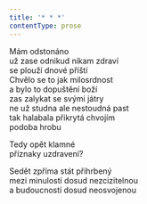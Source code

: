 ```yaml
---
title: '* * *'
contentType: prose
---
```


<section>

Mám odstonáno  
už zase odnikud nikam zdraví  
se plouží dnové příští  
Chvělo se to jak milosrdnost  
a bylo to dopuštění boží  
zas zalykat se svými játry  
ne už studna ale nestoudná past  
tak halabala přikrytá chvojím  
podoba hrobu

Tedy opět klamné  
příznaky uzdravení?

Sedět zpříma stát přihrbený  
mezi minulostí dosud nezcizitelnou  
a budoucností dosud neosvojenou

</section>
